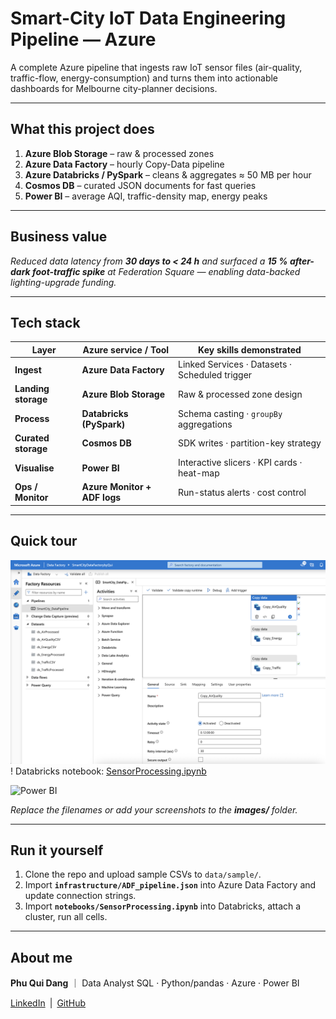 # Smart-City IoT Data Engineering Pipeline — Azure

A complete Azure pipeline that ingests raw IoT sensor files (air-quality, traffic-flow, energy-consumption) and turns them into actionable dashboards for Melbourne city-planner decisions.

---

## What this project does
1. **Azure Blob Storage** – raw & processed zones  
2. **Azure Data Factory** – hourly Copy-Data pipeline  
3. **Azure Databricks / PySpark** – cleans & aggregates ≈ 50 MB per hour  
4. **Cosmos DB** – curated JSON documents for fast queries 
5. **Power BI** – average AQI, traffic-density map, energy peaks  

---

## Business value
*Reduced data latency from **30 days to < 24 h** and surfaced a **15 % after-dark foot-traffic spike** at Federation Square — enabling data-backed lighting-upgrade funding.*

---

## Tech stack

| Layer | Azure service / Tool | Key skills demonstrated |
|-------|----------------------|-------------------------|
| **Ingest** | **Azure Data Factory** | Linked Services · Datasets · Scheduled trigger |
| **Landing storage** | **Azure Blob Storage** | Raw & processed zone design |
| **Process** | **Databricks (PySpark)** | Schema casting · `groupBy` aggregations |
| **Curated storage** | **Cosmos DB** | SDK writes · partition-key strategy |
| **Visualise** | **Power BI** | Interactive slicers · KPI cards · heat-map |
| **Ops / Monitor** | **Azure Monitor + ADF logs** | Run-status alerts · cost control |

---

## Quick tour

![ADF pipeline](adf_pipeline.png)  
! Databricks notebook: [SensorProcessing.ipynb](SensorProcessing.ipynb)

![Power BI](images/powerbi_dashboard.png)

*Replace the filenames or add your screenshots to the **images/** folder.*

---

## Run it yourself

1. Clone the repo and upload sample CSVs to `data/sample/`.  
2. Import **`infrastructure/ADF_pipeline.json`** into Azure Data Factory and update connection strings.  
3. Import **`notebooks/SensorProcessing.ipynb`** into Databricks, attach a cluster, run all cells.  


---

## About me
**Phu Qui Dang** ｜ Data Analyst 
SQL · Python/pandas · Azure · Power BI  

[LinkedIn](https://www.linkedin.com/in/phu-qui-dang-706bb1218/) | [GitHub](https://github.com/dangquii)
